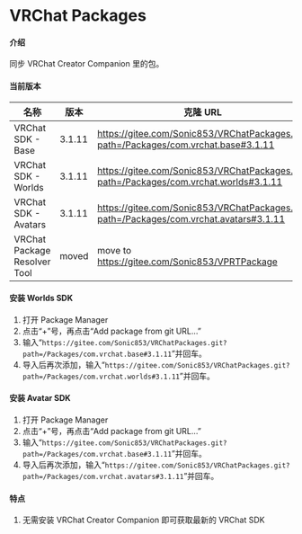 # VRChat Packages

#### 介绍

同步 VRChat Creator Companion 里的包。

#### 当前版本

| 名称                         | 版本   | 克隆 URL                                                                                           |
| ---------------------------- | ------ | -------------------------------------------------------------------------------------------------- |
| VRChat SDK - Base            | 3.1.11  | https://gitee.com/Sonic853/VRChatPackages.git?path=/Packages/com.vrchat.base#3.1.11              |
| VRChat SDK - Worlds          | 3.1.11  | https://gitee.com/Sonic853/VRChatPackages.git?path=/Packages/com.vrchat.worlds#3.1.11            |
| VRChat SDK - Avatars         | 3.1.11  | https://gitee.com/Sonic853/VRChatPackages.git?path=/Packages/com.vrchat.avatars#3.1.11           |
| VRChat Package Resolver Tool | moved | move to https://gitee.com/Sonic853/VPRTPackage |

#### 安装 Worlds SDK

1. 打开 Package Manager
2. 点击“+”号，再点击“Add package from git URL...”
3. 输入“`https://gitee.com/Sonic853/VRChatPackages.git?path=/Packages/com.vrchat.base#3.1.11`”并回车。
4. 导入后再次添加，输入“`https://gitee.com/Sonic853/VRChatPackages.git?path=/Packages/com.vrchat.worlds#3.1.11`”并回车。

#### 安装 Avatar SDK

1. 打开 Package Manager
2. 点击“+”号，再点击“Add package from git URL...”
3. 输入“`https://gitee.com/Sonic853/VRChatPackages.git?path=/Packages/com.vrchat.base#3.1.11`”并回车。
4. 导入后再次添加，输入“`https://gitee.com/Sonic853/VRChatPackages.git?path=/Packages/com.vrchat.avatars#3.1.11`”并回车。

#### 特点

1. 无需安装 VRChat Creator Companion 即可获取最新的 VRChat SDK
